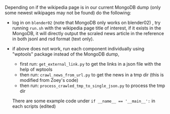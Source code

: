 Depending on if the wikipedia page is in our current MongoDB dump (only some newest wikipages may not be found) do the following:

- log in on `blender02` (note that MongoDB only works on blender02) , try running `run.sh` with the wikipedia page title of interest, if it exists in the MongoDB, it will directly output the scraled news article in the reference in both jsonl and rsd format (text only).

- if above does not work, run each component individually using "wptools" package instead of the MongoDB dump,
    - first run: `get_external_link.py` to get the links in a json file with the help of wptools
    - then run: `crawl_news_from_url.py`  to get the news in a tmp dir (this is modified from Zoey's code)
    - then run: `process_crawled_tmp_to_single_json.py` to process the tmp dir

    There are some example code under `if __name__ == '__main__':` in each scripts (edited) 